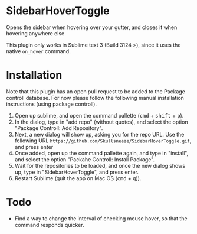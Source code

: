 SidebarHoverToggle
==========================

Opens the sidebar when hovering over your gutter, and closes it when hovering anywhere else

This plugin only works in Sublime text 3 (Build 3124 >), since it uses the native `on_hover` command.


Installation
=====

Note that this plugin has an open pull request to be added to the Package controll database. For now please follow the following manual installation instructions (using package controll).

1. Open up sublime, and open the command pallette (<kbd>cmd</kbd> + <kbd>shift</kbd> + <kbd>p</kbd>).
2. In the dialog, type in "add repo" (without quotes), and select the option "Package Controll: Add Repository".
3. Next, a new dialog will show up, asking you for the repo URL. Use the following URL `https://github.com/Skullsneeze/SidebarHoverToggle.git`, and press enter
4. Once added, open up the command pallette again, and type in "install", and select the option "Packahe Controll: Install Package".
5. Wait for the repositories to be loaded, and once the new dialog shows up, type in "SidebarHoverToggle", and press enter.
6. Restart Sublime (quit the app on Mac OS (<kbd>cmd</kbd> + <kbd>q</kbd>)).


Todo
=====

* Find a way to change the interval of checking mouse hover, so that the command responds quicker.
